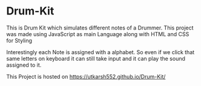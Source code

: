 # Drum-Kit

This is Drum Kit which simulates different notes of a Drummer. This project was made using JavaScript as main Language along with HTML and CSS for Styling

Interestingly each Note is assigned with a alphabet. So even if we click that same letters on keyboard it can still take input and it can play the sound assigned to it.

This Project is hosted on https://utkarsh552.github.io/Drum-Kit/

